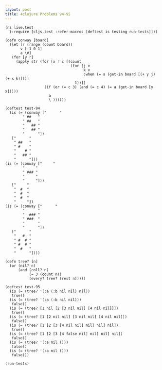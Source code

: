 ```yaml
---
layout: post
title: 4clojure Problems 94-95
---
```


<pre><code class="language-klipse">(ns live.test
  (:require [cljs.test :refer-macros [deftest is testing run-tests]]))
  
(defn conway [board]
  (let [r (range (count board))
       v [-1 0 1]
       a \#]
   (for [y r]
     (apply str (for [x r c [(count
                              (for [j v
                                    k v
                                    :when (= a (get-in board [(+ y j) (+ x k)]))]
                                1))]]
                  (if (or (= c 3) (and (= c 4) (= a (get-in board [y x]))))
                    a
                    \ ))))))

(deftest test-94
  (is (= (conway ["      "  
        " ##   "
        " ##   "
        "   ## "
        "   ## "
        "      "])
   ["      "  
    " ##   "
    " #    "
    "    # "
    "   ## "
    "      "]))
(is (= (conway ["     "
        "     "
        " ### "
        "     "
        "     "]))
   ["     "
    "  #  "
    "  #  "
    "  #  "
    "     "])
(is (= (conway ["      "
        "      "
        "  ### "
        " ###  "
        "      "
        "      "])
   ["      "
    "   #  "
    " #  # "
    " #  # "
    "  #   "
    "      "])))
  
(defn tree? [n]
  (or (nil? n)
      (and (coll? n)
           (= 3 (count n))
           (every? tree? (rest n)))))

(deftest test-95
  (is (= (tree? '(:a (:b nil nil) nil))
   true))
  (is (= (tree? '(:a (:b nil nil)))
   false))
  (is (= (tree? [1 nil [2 [3 nil nil] [4 nil nil]]])
   true))
  (is (= (tree? [1 [2 nil nil] [3 nil nil] [4 nil nil]])
   false))
  (is (= (tree? [1 [2 [3 [4 nil nil] nil] nil] nil])
   true))
  (is (= (tree? [1 [2 [3 [4 false nil] nil] nil] nil])
   false))
  (is (= (tree? '(:a nil ()))
   false))
  (is (= (tree? '(:a nil ()))
   false))) 
  
(run-tests)
</code></pre>
